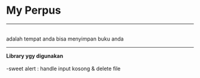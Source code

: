 # **My Perpus**
<hr>
<br>
adalah tempat anda bisa menyimpan buku anda
<br>

<hr>

**Library ygy digunakan**
<br>
<br>
-sweet alert : handle input kosong & delete file
